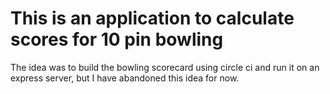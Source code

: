 # This is an application to calculate scores for 10 pin bowling

The idea was to build the bowling scorecard using circle ci and run it on an express server, but I have abandoned this idea for now.
